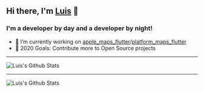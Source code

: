 ## Hi there, I'm [Luis](https://luisthein.de) 👋

### I'm a developer by day and a developer by night!
- 🔭 I’m currently working on [apple_maps_flutter](LuisThein/apple_maps_flutter)/[platform_maps_flutter](LuisThein/platform_maps_flutter)
- 🥅 2020 Goals: Contribute more to Open Source projects
  
---

<img align="left
" alt="Luis's Github Stats" src="https://github-readme-stats.codestackr.vercel.app/api/top-langs?username=luisthein&show_icons=true&hide_border=true&count_private=true&theme=tokyonight" />

---

<img align="left" alt="Luis's Github Stats" src="https://github-readme-stats.codestackr.vercel.app/api?username=luisthein&show_icons=true&hide_border=true&count_private=true&theme=tokyonight" />
